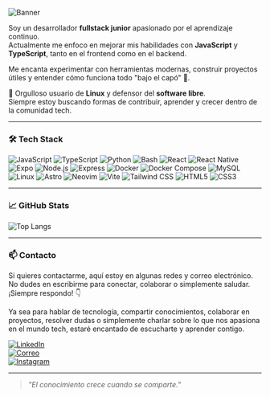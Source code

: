 ![Banner](https://capsule-render.vercel.app/api?type=waving&color=gradient&height=200&section=header&text=Hi!%20Jonathan%20Here!%20👋&fontSize=40&fontAlign=center)




Soy un desarrollador **fullstack junior** apasionado por el aprendizaje continuo.  
Actualmente me enfoco en mejorar mis habilidades con **JavaScript** y **TypeScript**, tanto en el frontend como en el backend.  

Me encanta experimentar con herramientas modernas, construir proyectos útiles y entender cómo funciona todo "bajo el capó" 🔧.  

🐧 Orgulloso usuario de **Linux** y defensor del **software libre**.  
Siempre estoy buscando formas de contribuir, aprender y crecer dentro de la comunidad tech.

---

### 🛠 Tech Stack

![JavaScript](https://img.shields.io/badge/-JavaScript-F7DF1E?style=flat&logo=javascript&logoColor=black)
![TypeScript](https://img.shields.io/badge/-TypeScript-3178C6?style=flat&logo=typescript&logoColor=white)
![Python](https://img.shields.io/badge/-Python-3776AB?style=flat&logo=python&logoColor=white)
![Bash](https://img.shields.io/badge/-Bash-4EAA25?style=flat&logo=gnubash&logoColor=white)
![React](https://img.shields.io/badge/-React-61DAFB?style=flat&logo=react&logoColor=black)
![React Native](https://img.shields.io/badge/-React%20Native-20232A?style=flat&logo=react&logoColor=61DAFB)
![Expo](https://img.shields.io/badge/-Expo-000020?style=flat&logo=expo&logoColor=white)
![Node.js](https://img.shields.io/badge/-Node.js-339933?style=flat&logo=node.js&logoColor=white)
![Express](https://img.shields.io/badge/-Express-000000?style=flat&logo=express&logoColor=white)
![Docker](https://img.shields.io/badge/-Docker-2496ED?style=flat&logo=docker&logoColor=white)
![Docker Compose](https://img.shields.io/badge/-Docker_Compose-2496ED?style=flat&logo=docker&logoColor=white)
![MySQL](https://img.shields.io/badge/-MySQL-4479A1?style=flat&logo=mysql&logoColor=white)
![Linux](https://img.shields.io/badge/-Linux-FCC624?style=flat&logo=linux&logoColor=black)
![Astro](https://img.shields.io/badge/-Astro-FF5F00?style=flat&logo=astro&logoColor=white)
![Neovim](https://img.shields.io/badge/-Neovim-57A143?style=flat&logo=neovim&logoColor=white)
![Vite](https://img.shields.io/badge/-Vite-646CFF?style=flat&logo=vite&logoColor=white)
![Tailwind CSS](https://img.shields.io/badge/-Tailwind_CSS-06B6D4?style=flat&logo=tailwind-css&logoColor=white)
![HTML5](https://img.shields.io/badge/-HTML5-E34F26?style=flat&logo=html5&logoColor=white)
![CSS3](https://img.shields.io/badge/-CSS3-1572B6?style=flat&logo=css3&logoColor=white)



---

### 📈 GitHub Stats

![Top Langs](https://github-readme-stats.vercel.app/api/top-langs/?username=joonalarcon&layout=compact&theme=dark)

---

### 📫 Contacto

Si quieres contactarme, aquí estoy en algunas redes y correo electrónico.  
No dudes en escribirme para conectar, colaborar o simplemente saludar. ¡Siempre respondo! 👇

Ya sea para hablar de tecnología, compartir conocimientos, colaborar en proyectos, resolver dudas o simplemente charlar sobre lo que nos apasiona en el mundo tech, estaré encantado de escucharte y aprender contigo.


[![LinkedIn](https://img.shields.io/badge/-LinkedIn-blue?style=flat&logo=linkedin)](https://linkedin.com/in/tuusuario)  
[![Correo](https://img.shields.io/badge/-Email-red?style=flat&logo=gmail&logoColor=white)](mailto:joona.palarconss@gmail.com)  
[![Instagram](https://img.shields.io/badge/-Instagram-E4405F?style=flat&logo=instagram&logoColor=white)](https://instagram.com/joonalarcons)

---

> *"El conocimiento crece cuando se comparte."*

